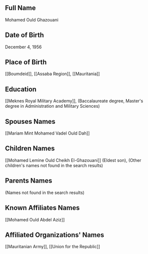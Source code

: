 ## Full Name
Mohamed Ould Ghazouani

## Date of Birth
December 4, 1956

## Place of Birth
[[Boumdeid]], [[Assaba Region]], [[Mauritania]]

## Education
[[Meknes Royal Military Academy]], (Baccalaureate degree, Master's degree in Administration and Military Sciences)

## Spouses Names
[[Mariam Mint Mohamed Vadel Ould Dah]]

## Children Names
[[Mohamed Lemine Ould Cheikh El-Ghazouani]] (Eldest son), (Other children's names not found in the search results)

## Parents Names
(Names not found in the search results)

## Known Affiliates Names
[[Mohamed Ould Abdel Aziz]]

## Affiliated Organizations' Names
[[Mauritanian Army]], [[Union for the Republic]]

